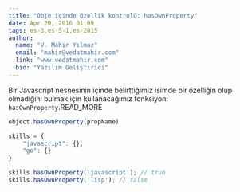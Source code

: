 ```yaml
---
title: "Obje içinde özellik kontrolü: hasOwnProperty"
date: Apr 20, 2016 01:09
tags: es-3,es-5-1,es-2015
author:
  name: "V. Mahir Yılmaz"
  email: "mahir@vedatmahir.com"
  link: "www.vedatmahir.com"
  bio: "Yazılım Geliştirici"
---
```

Bir Javascript nesnesinin içinde belirttiğimiz isimde bir özelliğin olup 
olmadığını bulmak için kullanacağımız fonksiyon: `hasOwnProperty`.READ_MORE

```js
object.hasOwnProperty(propName)

skills = {
    "javascript": {},
    "go": {}
}

skills.hasOwnProperty('javascript'); // true
skills.hasOwnProperty('lisp'); // false
```